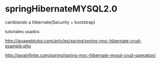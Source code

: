 # springHibernateMYSQL2.0
cambiando a hibernate(Security + bootstrap)


tutoriales usados

http://javawebtutor.com/articles/spring/spring-mvc-hibernate-crud-example.php

http://javainfinite.com/spring/spring-mvc-hibernate-mysql-crud-operation/

